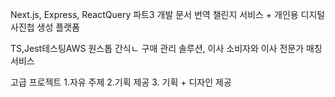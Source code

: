 Next.js, Express, ReactQuery
파트3 개발 문서 번역 챌린지 서비스 + 개인용 디지털 사진첩 생성 플랫폼

TS,Jest테스팅AWS
원스톱 간식ㄴ 구매 관리 솔루션, 이사 소비자와 이사 전문가 매칭 서비스

고급 프로젝트
1.자유 주제
2.기획 제공
3. 기획 + 디자인 제공